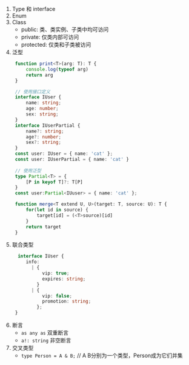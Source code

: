 1. Type 和 interface
2. Enum
3. Class
   * public: 类、类实例、子类中均可访问
   * private: 仅类内部可访问
   * protected: 仅类和子类被访问
4. 泛型
   ```ts
    function print<T>(arg: T): T {
        console.log(typeof arg)
        return arg
    } 
   ```
   ```ts
    // 使用接口定义 
    interface IUser {
        name: string;
        age: number;
        sex: string;
    }
    interface IUserPartial {
        name?: string;
        age?: number;
        sex?: string;
    }
    const user: IUser = { name: 'cat' };
    const user: IUserPartial = { name: 'cat' }
    
    // 使用泛型
    type Partial<T> = {
        [P in keyof T]?: T[P]
    }
    const user:Partial<IUuser> = { name: 'cat' };
   ```
   ```ts
    function merge<T extend U, U>(target: T, source: U): T {
        for(let id in source) {
            target[id] = (<T>source)[id]
        }
        return target
    }
   ```
5. 联合类型
   ```ts
     interface IUser {
        info:
          | {
              vip: true;
              expires: string;
            }
          | {
              vip: false;
              promotion: string;
            };  
    }
   ```
6. 断言
   * `as any as` 双重断言
   * `a!: string` 非空断言
7. 交叉类型
   * `type Person = A & B;` // A B分别为一个类型，Person成为它们并集
